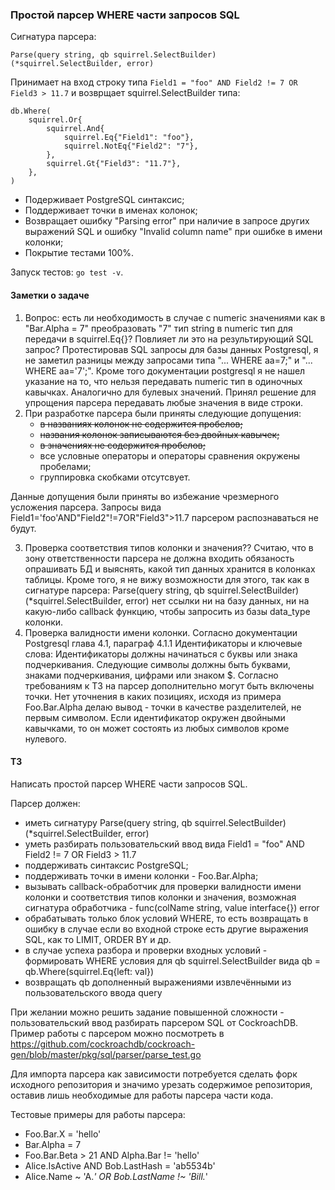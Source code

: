 ### Простой парсер WHERE части запросов SQL

Сигнатура парсера:

    Parse(query string, qb squirrel.SelectBuilder)(*squirrel.SelectBuilder, error)

Принимает на вход строку типа `Field1 = "foo" AND Field2 != 7 OR Field3 > 11.7` и возврщает squirrel.SelectBuilder типа:

    db.Where(
        squirrel.Or{
		    squirrel.And{
		        squirrel.Eq{"Field1": "foo"},
		        squirrel.NotEq{"Field2": "7"},
		    },
		    squirrel.Gt{"Field3": "11.7"},
		},
    )

- Подерживает PostgreSQL синтаксис;
- Поддерживает точки в именах колонок;
- Возвращает ошибку "Parsing error" при наличие в запросе других выражений SQL и ошибку "Invalid column name" при ошибке в имени колонки;
- Покрытие тестами 100%.

Запуск тестов: `go test -v`.


#### Заметки о задаче
1. Вопрос: есть ли необходимость в случае с numeric значениями как в "Bar.Alpha = 7" преобразовать "7" тип string в numeric тип для передачи в squirrel.Eq{}? Повлияет ли это на результирующий SQL запрос? Протестировав SQL запросы для базы данных Postgresql, я не заметил разницы между запросами типа "... WHERE aa=7;" и "... WHERE aa='7';". Кроме того документации postgresql я не нашел указание на то, что нельзя передавать numeric тип в одиночных кавычках. Аналогично для булевых значений. Принял решение для упрощения парсера передавать любые значения в виде строки.
2. При разработке парсера были приняты следующие допущения:
    - ~~в названиях колонок не содержится пробелов;~~
    - ~~названия колонок записываются без двойных кавычек;~~
    - ~~в значениях не содержится пробелов;~~
    - все условные операторы и операторы сравнения окружены пробелами;
    - группировка скобками отсутсвует.

Данные допущения были приняты во избежание чрезмерного усложения парсера. Запросы вида Field1='foo'AND"Field2"!=7OR"Field3">11.7 парсером распознаваться не будут.

3. Проверка соответствия типов колонки и значения?? Считаю, что в зону ответственности парсера не должна входить обязаность опрашивать БД и выяснять, какой тип данных хранится в колонках таблицы. Кроме того, я не вижу возможности для этого, так как в сигнатуре парсера: Parse(query string, qb squirrel.SelectBuilder)(*squirrel.SelectBuilder, error) нет ссылки ни на базу данных, ни на какую-либо callback функцию, чтобы запросить из базы data_type колонки.
4. Проверка валидности имени колонки. Согласно документации Postgresql глава 4.1, параграф 4.1.1 Идентификаторы и ключевые слова: Идентификаторы должны начинаться с буквы или знака подчеркивания. Следующие символы должны быть буквами, знаками подчеркивания, цифрами или знаком $. Согласно требованиям к ТЗ на парсер дополнительно могут быть включены точки. Нет уточнения в каких позициях, исходя из примера Foo.Bar.Alpha делаю вывод - точки в качестве разделителей, не первым символом. Если идентификатор окружен двойными кавычками, то он может состоять из любых символов кроме нулевого.

#### ТЗ

Написать простой парсер WHERE части запросов SQL.

Парсер должен:
- иметь сигнатуру Parse(query string, qb squirrel.SelectBuilder)(*squirrel.SelectBuilder, error)
- уметь разбирать пользовательский ввод вида Field1 = "foo" AND Field2 != 7 OR Field3 > 11.7
- поддерживать синтаксис PostgreSQL;
- поддерживать точки в имени колонки - Foo.Bar.Alpha;
- вызывать callback-обработчик для проверки валидности имени колонки и соответствия типов колонки и значения, возможная сигнатура обработчика - func(colName string, value interface{}) error
- обрабатывать только блок условий WHERE, то есть возвращать в ошибку в случае если во входной строке есть другие выражения SQL, как то LIMIT, ORDER BY и др.
- в случае успеха разбора и проверки входных условий - формировать WHERE условия для qb squirrel.SelectBuilder вида qb =
qb.Where(squirrel.Eq{left: val})
- возвращать qb дополненный выражениями извлечёнными из пользовательского ввода query

При желании можно решить задание повышенной сложности - пользовательский ввод разбирать парсером SQL от CockroachDB. Пример работы с парсером можно посмотреть в https://github.com/cockroachdb/cockroach-gen/blob/master/pkg/sql/parser/parse_test.go

Для импорта парсера как зависимости потребуется сделать форк исходного репозитория и значимо урезать содержимое репозитория, оставив лишь необходимые для работы парсера части кода.

Тестовые примеры для работы парсера:

- Foo.Bar.X = 'hello'
- Bar.Alpha = 7
- Foo.Bar.Beta > 21 AND Alpha.Bar != 'hello'
- Alice.IsActive AND Bob.LastHash = 'ab5534b'
- Alice.Name ~ 'A.*' OR Bob.LastName !~ 'Bill.*'
